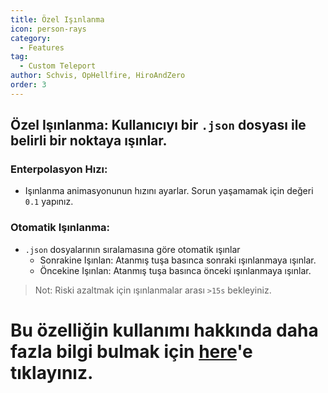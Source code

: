 ```yaml
---
title: Özel Işınlanma
icon: person-rays
category:
  - Features
tag:
  - Custom Teleport
author: Schvis, OpHellfire, HiroAndZero
order: 3
---
```


## Özel Işınlanma: Kullanıcıyı bir `.json` dosyası ile belirli bir noktaya ışınlar.
### Enterpolasyon Hızı:
- Işınlanma animasyonunun hızını ayarlar. Sorun yaşamamak için değeri `0.1` yapınız.
### Otomatik Işınlanma:
- `.json` dosyalarının sıralamasına göre otomatik ışınlar
    - Sonrakine Işınlan: Atanmış tuşa basınca sonraki ışınlanmaya ışınlar.
    - Öncekine Işınlan: Atanmış tuşa basınca önceki ışınlanmaya ışınlar.
> Not: Riski azaltmak için ışınlanmalar arası `>15s` bekleyiniz.

# Bu özelliğin kullanımı hakkında daha fazla bilgi bulmak için [here](../.././guide/custom-tp-setting.md)'e tıklayınız.

